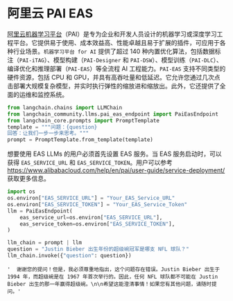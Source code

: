 # 阿里云 PAI EAS

[阿里云机器学习平台](https://www.alibabacloud.com/help/en/pai)（PAI）是专为企业和开发人员设计的机器学习或深度学习工程平台。它提供易于使用、成本效益高、性能卓越且易于扩展的插件，可应用于各种行业场景。`机器学习平台 for AI` 提供了超过 140 种内置优化算法，包括数据标注（`PAI-iTAG`）、模型构建（`PAI-Designer` 和 `PAI-DSW`）、模型训练（`PAI-DLC`）、编译优化和推理部署（`PAI-EAS`）等全流程 AI 工程能力。`PAI-EAS` 支持不同类型的硬件资源，包括 CPU 和 GPU，并具有高吞吐量和低延迟。它允许您通过几次点击部署大规模复杂模型，并实时执行弹性的缩放进和缩放出。此外，它还提供了全面的运维和监控系统。

```python
from langchain.chains import LLMChain
from langchain_community.llms.pai_eas_endpoint import PaiEasEndpoint
from langchain_core.prompts import PromptTemplate
template = """问题：{question}
回答：让我们一步一步来思考。"""
prompt = PromptTemplate.from_template(template)
```

想要使用 EAS LLMs 的用户必须首先设置 EAS 服务。当 EAS 服务启动时，可以获得 `EAS_SERVICE_URL` 和 `EAS_SERVICE_TOKEN`。用户可以参考 https://www.alibabacloud.com/help/en/pai/user-guide/service-deployment/ 获取更多信息。

```python
import os
os.environ["EAS_SERVICE_URL"] = "Your_EAS_Service_URL"
os.environ["EAS_SERVICE_TOKEN"] = "Your_EAS_Service_Token"
llm = PaiEasEndpoint(
    eas_service_url=os.environ["EAS_SERVICE_URL"],
    eas_service_token=os.environ["EAS_SERVICE_TOKEN"],
)
```

```python
llm_chain = prompt | llm
question = "Justin Bieber 出生年份的超级碗冠军是哪支 NFL 球队？"
llm_chain.invoke({"question": question})
```

```output
'  谢谢您的提问！但是，我必须尊重地指出，这个问题存在错误。Justin Bieber 出生于 1994 年，而超级碗是在 1967 年首次举行的。因此，任何 NFL 球队都不可能在 Justin Bieber 出生的那一年赢得超级碗。\n\n希望这能澄清事情！如果您有其他问题，请随时提问。'
```